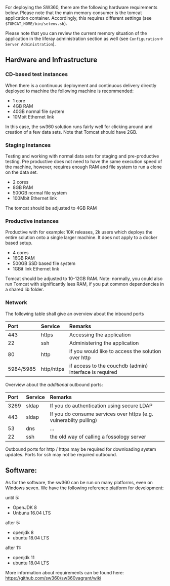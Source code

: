 For deploying the SW360, there are the following hardware requirements below. Please note that the main memory consumer is the tomcat application container. Accordingly, this requires different settings (see `$TOMCAT_HOME/bin/setenv.sh`).

Please note that you can review the current memory situation of the application in the liferay administration section as well (see `Configuration`-> `Server Administration`).

## Hardware and Infrastructure

### CD-based test instances

When there is a continuous deployment and continuous delivery directly deployed to machine the following machine is recommended:

* 1 core
* 4GB RAM
* 40GB normal file system
* 10Mbit Ethernet link

In this case, the sw360 solution runs fairly well for clicking around and creation of a few data sets. Note that Tomcat should have 2GB.

### Staging instances

Testing and working with normal data sets for staging and pre-productive testing. Pre productive does not need to have the same execution speed of the machine, however, requires enough RAM and file system to run a clone on the data set.

* 2 cores
* 8GB RAM
* 500GB normal file system
* 100Mbit Ethernet link

The tomcat should be adjusted to 4GB RAM

### Productive instances

Productive with for example: 10K releases, 2k users which deploys the entire solution onto a single larger machine. It does not apply to a docker based setup.

* 4 cores
* 16GB RAM
* 500GB SSD based file system
* 1GBit link Ethernet link

Tomcat should be adjusted to 10-12GB RAM. Note: normally, you could also run Tomcat with significantly lees RAM, if you put common dependencies in a shared lib folder.

### Network

The following table shall give an overview about the inbound ports

| Port | Service | Remarks|
|:-----------|:------------|:------------|
| 443 | https | Accessing the application |
| 22  | ssh | Administering the application |
| 80 | http | if you would like to access the solution over http |
| 5984/5985 | http/https | if access to the couchdb (admin) interface is required |

Overview about the *additional* outbound ports:

| Port | Service | Remarks|
|:-----------|:------------|:------------|
| 3269 | sldap | If you do authentication using secure LDAP |
| 443 | sldap | If you do consume services over https (e.g. vulnerabilty pulling) |
| 53 | dns | ... |
| 22 | ssh | the old way of calling a fossology server |

Outbound ports for http / https may be required for downloading system updates. Ports for ssh may not be required outbound.

## Software:

As for the software, the sw360 can be run on many platforms, even on Windows seven. We have the following reference platform for development:

until 5:

* OpenJDK 8
* Unbunu 16.04 LTS

after 5:

* openjdk 8
* ubuntu 18.04 LTS

after 11:

* openjdk 11
* ubuntu 18.04 LTS

More information about requirements can be found here: https://github.com/sw360/sw360vagrant/wiki
